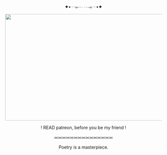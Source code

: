 <p align="center"> ✦•┈๑⋅⋯ ⋯⋅๑┈•✦
    <p align="center">
  <img width="600" height="342" src="https://i.pinimg.com/originals/c1/3d/f7/c13df779d4d8ba4401af15cd7870f5ac.gif">
<p align="center"> ! READ patreon, before you be my friend !
<p align="center"> ⫘⫘⫘⫘⫘⫘⫘⫘⫘⫘⫘⫘⫘⫘⫘
<p align="center">  Poetry is a masterpiece.
